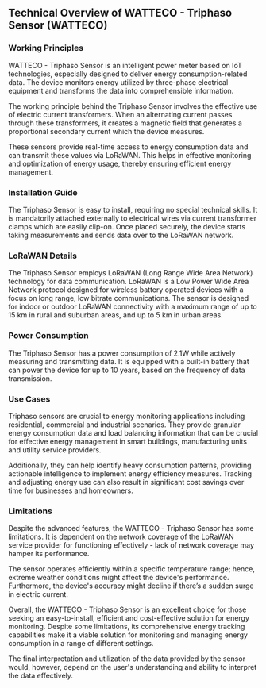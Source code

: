 ## Technical Overview of WATTECO - Triphaso Sensor (WATTECO)

### Working Principles
WATTECO - Triphaso Sensor is an intelligent power meter based on IoT technologies, especially designed to deliver energy consumption-related data. The device monitors energy utilized by three-phase electrical equipment and transforms the data into comprehensible information. 

The working principle behind the Triphaso Sensor involves the effective use of electric current transformers. When an alternating current passes through these transformers, it creates a magnetic field that generates a proportional secondary current which the device measures. 

These sensors provide real-time access to energy consumption data and can transmit these values via LoRaWAN. This helps in effective monitoring and optimization of energy usage, thereby ensuring efficient energy management.

### Installation Guide
The Triphaso Sensor is easy to install, requiring no special technical skills. It is mandatorily attached externally to electrical wires via current transformer clamps which are easily clip-on. Once placed securely, the device starts taking measurements and sends data over to the LoRaWAN network.

### LoRaWAN Details
The Triphaso Sensor employs LoRaWAN (Long Range Wide Area Network) technology for data communication. LoRaWAN is a Low Power Wide Area Network protocol designed for wireless battery operated devices with a focus on long range, low bitrate communications. The sensor is designed for indoor or outdoor LoRaWAN connectivity with a maximum range of up to 15 km in rural and suburban areas, and up to 5 km in urban areas.

### Power Consumption
The Triphaso Sensor has a power consumption of 2.1W while actively measuring and transmitting data. It is equipped with a built-in battery that can power the device for up to 10 years, based on the frequency of data transmission.

### Use Cases
Triphaso sensors are crucial to energy monitoring applications including residential, commercial and industrial scenarios. They provide granular energy consumption data and load balancing information that can be crucial for effective energy management in smart buildings, manufacturing units and utility service providers. 

Additionally, they can help identify heavy consumption patterns, providing actionable intelligence to implement energy efficiency measures. Tracking and adjusting energy use can also result in significant cost savings over time for businesses and homeowners.

### Limitations
Despite the advanced features, the WATTECO - Triphaso Sensor has some limitations. It is dependent on the network coverage of the LoRaWAN service provider for functioning effectively - lack of network coverage may hamper its performance. 

The sensor operates efficiently within a specific temperature range; hence, extreme weather conditions might affect the device's performance. Furthermore, the device's accuracy might decline if there’s a sudden surge in electric current. 

Overall, the WATTECO - Triphaso Sensor is an excellent choice for those seeking an easy-to-install, efficient and cost-effective solution for energy monitoring. Despite some limitations, its comprehensive energy tracking capabilities make it a viable solution for monitoring and managing energy consumption in a range of different settings.
  
The final interpretation and utilization of the data provided by the sensor would, however, depend on the user's understanding and ability to interpret the data effectively.